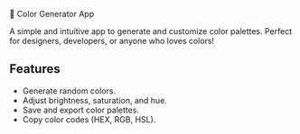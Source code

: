 🎨 Color Generator App

A simple and intuitive app to generate and customize color palettes. Perfect for designers, developers, or anyone who loves colors!

## Features

- Generate random colors.
- Adjust brightness, saturation, and hue.
- Save and export color palettes.
- Copy color codes (HEX, RGB, HSL).
  
